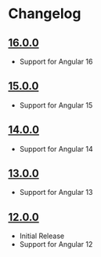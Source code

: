 # Changelog

## [16.0.0](https://github.com/ndraiman/ngx-amazing-time-picker/compare/v15.0.0...v16.0.0)

* Support for Angular 16

## [15.0.0](https://github.com/ndraiman/ngx-amazing-time-picker/compare/v14.0.0...v15.0.0)

* Support for Angular 15

## [14.0.0](https://github.com/ndraiman/ngx-amazing-time-picker/compare/v13.0.0...v14.0.0)

* Support for Angular 14

## [13.0.0](https://github.com/ndraiman/ngx-amazing-time-picker/compare/v12.0.0...v13.0.0)

* Support for Angular 13

## [12.0.0](https://github.com/ndraiman/ngx-amazing-time-picker/tree/v12.0.0)

* Initial Release
* Support for Angular 12

